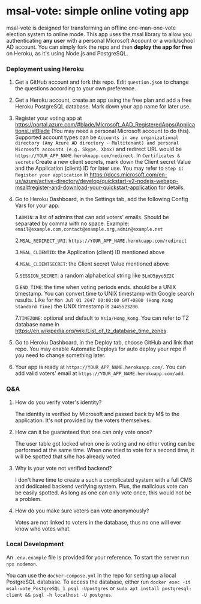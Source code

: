 # msal-vote: simple online voting app

msal-vote is designed for transforming an offline one-man-one-vote election system to online mode. This app uses the msal library to allow you authenticating **any user** with a personal Microsoft Account or a work/school AD account. You can simply fork the repo and then **deploy the app for free** on Heroku, as it's using Node.js and PostgreSQL.

### Deployment using Heroku

1. Get a GitHub account and fork this repo. Edit `question.json` to change the questions according to your own preference.

2. Get a Heroku account, create an app using the free plan and add a free Heroku PostgreSQL database. Mark down your app name for later use.

3. Register your voting app at https://portal.azure.com/#blade/Microsoft_AAD_RegisteredApps/ApplicationsListBlade (You may need a personal Microsoft account to do this). Supported account types can be `Accounts in any organizational directory (Any Azure AD directory - Multitenant) and personal Microsoft accounts (e.g. Skype, Xbox)` and redirect URL would be `https://YOUR_APP_NAME.herokuapp.com/redirect`. In `Certificates & secrets` Create a new client secrets, mark down the Client secret Value and the Application (client) ID for later use. You may refer to `Step 1: Register your application` in https://docs.microsoft.com/en-us/azure/active-directory/develop/quickstart-v2-nodejs-webapp-msal#register-and-download-your-quickstart-application for details.  

4. Go to Heroku Dashboard, in the Settings tab, add the following Config Vars for your app:

    1.`ADMIN`: a list of admins that can add voters' emails. Should be separated by comma with no space. Example: `email@example.com,contact@example.org,admin@example.net`

    2.`MSAL_REDIRECT_URI`: `https://YOUR_APP_NAME.herokuapp.com/redirect`

    3.`MSAL_CLIENTID`: the Application (client) ID mentioned above

    4.`MSAL_CLIENTSECRET`: the Client secret Value mentioned above

    5.`SESSION_SECRET`: a random alphabetical string like `5LmD5pyo5Z2C`

    6.`END_TIME`: the time when voting periods ends. should be a UNIX timestamp. You can convert time to UNIX timestamp with Google search results. Like for `Mon Jul 01 2047 00:00:00 GMT+0800 (Hong Kong Standard Time)` the UNIX timestamp is `2445523200`.

    7.`TIMEZONE`: optional and default to `Asia/Hong_Kong`. You can refer to TZ database name in https://en.wikipedia.org/wiki/List_of_tz_database_time_zones.

5. Go to Heroku Dashboard, in the Deploy tab, choose GitHub and link that repo. You may enable Automatic Deploys for auto deploy your repo if you need to change something later.

6. Your app is ready at `https://YOUR_APP_NAME.herokuapp.com/`. You can add valid voters' email at `https://YOUR_APP_NAME.herokuapp.com/add`.

### Q&A

1. How do you verify voter's identity?

    The identity is verified by Microsoft and passed back by M$ to the application. It's not provided by the voters themselves.

2. How can it be guaranteed that one can only vote once?

    The user table got locked when one is voting and no other voting can be performed at the same time. When one tried to vote for a second time, it will be spotted that s/he has already voted.

3. Why is your vote not verified backend?

    I don't have time to create a such a complicated system with a full CMS and dedicated backend verifying system. Plus, the malicious vote can be easily spotted. As long as one can only vote once, this would not be a problem.

4. How do you make sure voters can vote anonymously?

    Votes are not linked to voters in the database, thus no one will ever know who votes what.

### Local Development

An `.env.example` file is provided for your reference. To start the server run `npx nodemon`.

You can use the `docker-compose.yml` in the repo for setting up a local PostgreSQL database. To access the database, either run `docker exec -it msal-vote_PostgreSQL_1 psql -Upostgres` or `sudo apt install postgresql-client && psql -h localhost -U postgres`.
